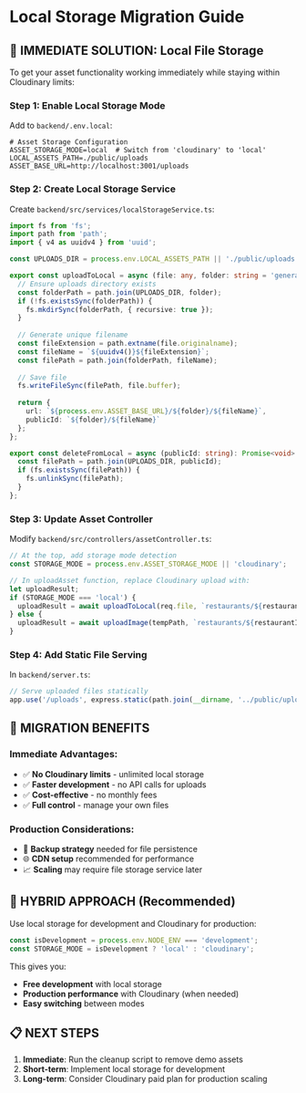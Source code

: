 # Local Storage Migration Guide

## 🎯 **IMMEDIATE SOLUTION: Local File Storage**

To get your asset functionality working immediately while staying within Cloudinary limits:

### **Step 1: Enable Local Storage Mode**

Add to `backend/.env.local`:
```env
# Asset Storage Configuration
ASSET_STORAGE_MODE=local  # Switch from 'cloudinary' to 'local'
LOCAL_ASSETS_PATH=./public/uploads
ASSET_BASE_URL=http://localhost:3001/uploads
```

### **Step 2: Create Local Storage Service**

Create `backend/src/services/localStorageService.ts`:
```typescript
import fs from 'fs';
import path from 'path';
import { v4 as uuidv4 } from 'uuid';

const UPLOADS_DIR = process.env.LOCAL_ASSETS_PATH || './public/uploads';

export const uploadToLocal = async (file: any, folder: string = 'general'): Promise<{url: string, publicId: string}> => {
  // Ensure uploads directory exists
  const folderPath = path.join(UPLOADS_DIR, folder);
  if (!fs.existsSync(folderPath)) {
    fs.mkdirSync(folderPath, { recursive: true });
  }
  
  // Generate unique filename
  const fileExtension = path.extname(file.originalname);
  const fileName = `${uuidv4()}${fileExtension}`;
  const filePath = path.join(folderPath, fileName);
  
  // Save file
  fs.writeFileSync(filePath, file.buffer);
  
  return {
    url: `${process.env.ASSET_BASE_URL}/${folder}/${fileName}`,
    publicId: `${folder}/${fileName}`
  };
};

export const deleteFromLocal = async (publicId: string): Promise<void> => {
  const filePath = path.join(UPLOADS_DIR, publicId);
  if (fs.existsSync(filePath)) {
    fs.unlinkSync(filePath);
  }
};
```

### **Step 3: Update Asset Controller**

Modify `backend/src/controllers/assetController.ts`:
```typescript
// At the top, add storage mode detection
const STORAGE_MODE = process.env.ASSET_STORAGE_MODE || 'cloudinary';

// In uploadAsset function, replace Cloudinary upload with:
let uploadResult;
if (STORAGE_MODE === 'local') {
  uploadResult = await uploadToLocal(req.file, `restaurants/${restaurantId}`);
} else {
  uploadResult = await uploadImage(tempPath, `restaurants/${restaurantId}/assets`);
}
```

### **Step 4: Add Static File Serving**

In `backend/server.ts`:
```typescript
// Serve uploaded files statically
app.use('/uploads', express.static(path.join(__dirname, '../public/uploads')));
```

## 🔄 **MIGRATION BENEFITS**

### **Immediate Advantages:**
- ✅ **No Cloudinary limits** - unlimited local storage
- ✅ **Faster development** - no API calls for uploads
- ✅ **Cost-effective** - no monthly fees
- ✅ **Full control** - manage your own files

### **Production Considerations:**
- 📁 **Backup strategy** needed for file persistence
- 🌐 **CDN setup** recommended for performance
- 📈 **Scaling** may require file storage service later

## 🚀 **HYBRID APPROACH (Recommended)**

Use local storage for development and Cloudinary for production:

```typescript
const isDevelopment = process.env.NODE_ENV === 'development';
const STORAGE_MODE = isDevelopment ? 'local' : 'cloudinary';
```

This gives you:
- **Free development** with local storage
- **Production performance** with Cloudinary (when needed)
- **Easy switching** between modes

## 📋 **NEXT STEPS**

1. **Immediate**: Run the cleanup script to remove demo assets
2. **Short-term**: Implement local storage for development
3. **Long-term**: Consider Cloudinary paid plan for production scaling 